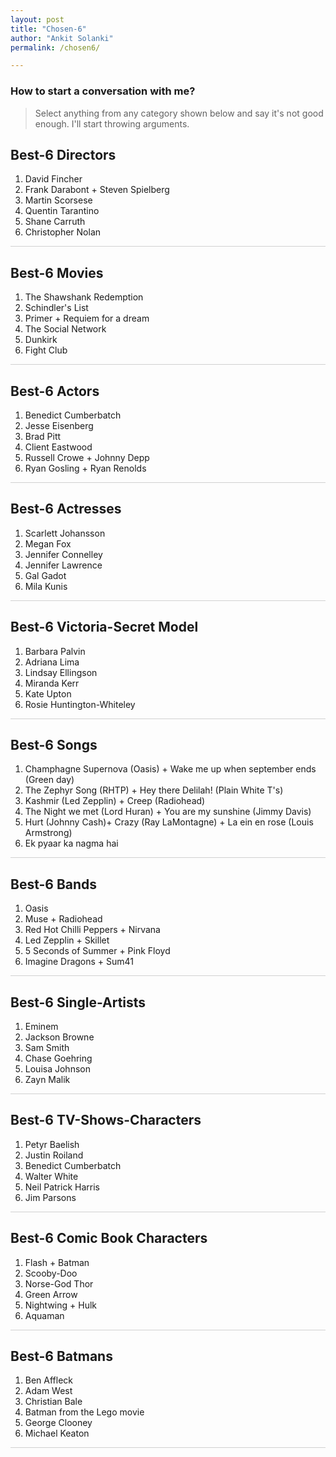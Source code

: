```yaml
---
layout: post
title: "Chosen-6"
author: "Ankit Solanki"
permalink: /chosen6/

---
```


### How to start a conversation with me?
> Select anything from any category shown below and say it's not good enough. I'll start throwing arguments.

## Best-6 Directors

1. David Fincher 
2. Frank Darabont + Steven Spielberg
3. Martin Scorsese 
4. Quentin Tarantino
5. Shane Carruth
6. Christopher Nolan

<hr style="opacity: 0.2">

## Best-6 Movies

1. The Shawshank Redemption
2. Schindler's List
3. Primer + Requiem for a dream
4. The Social Network
5. Dunkirk
6. Fight Club

<hr style="opacity: 0.2">

## Best-6 Actors

1. Benedict Cumberbatch
2. Jesse Eisenberg 
3. Brad Pitt
4. Client Eastwood
5. Russell Crowe + Johnny Depp
6. Ryan Gosling + Ryan Renolds

<hr style="opacity: 0.2">

## Best-6 Actresses

1. Scarlett Johansson
2. Megan Fox
3. Jennifer Connelley
4. Jennifer Lawrence
5. Gal Gadot
6. Mila Kunis

<hr style="opacity: 0.2">

## Best-6 Victoria-Secret Model

1. Barbara Palvin
2. Adriana Lima 
3. Lindsay Ellingson
4. Miranda Kerr
5. Kate Upton
6. Rosie Huntington-Whiteley

<hr style="opacity: 0.2">

## Best-6 Songs

1. Champhagne Supernova (Oasis) + Wake me up when september ends (Green day)
2. The Zephyr Song (RHTP) + Hey there Delilah! (Plain White T's)
3. Kashmir (Led Zepplin) + Creep (Radiohead)
4. The Night we met (Lord Huran) + You are my sunshine (Jimmy Davis)
5. Hurt (Johnny Cash)+ Crazy (Ray LaMontagne) +  La ein en rose (Louis Armstrong)
6. Ek pyaar ka nagma hai

<hr style="opacity: 0.2">

## Best-6 Bands

1. Oasis
2. Muse + Radiohead
3. Red Hot Chilli Peppers + Nirvana
4. Led Zepplin + Skillet
5. 5 Seconds of Summer + Pink Floyd
6. Imagine Dragons + Sum41

<hr style="opacity: 0.2">

## Best-6 Single-Artists

1. Eminem
2. Jackson Browne
3. Sam Smith
4. Chase Goehring
5. Louisa Johnson
6. Zayn Malik

<hr style="opacity: 0.2">

## Best-6 TV-Shows-Characters

1. Petyr Baelish
2. Justin Roiland
3. Benedict Cumberbatch
4. Walter White
5. Neil Patrick Harris
6. Jim Parsons


<hr style="opacity: 0.2">

## Best-6 Comic Book Characters

1. Flash + Batman
2. Scooby-Doo
3. Norse-God Thor
4. Green Arrow
5. Nightwing + Hulk
6. Aquaman


<hr style="opacity: 0.2">

## Best-6 Batmans

1. Ben Affleck
2. Adam West
3. Christian Bale
4. Batman from the Lego movie
5. George Clooney
6. Michael Keaton

<hr style="opacity: 0.2">
<br>
